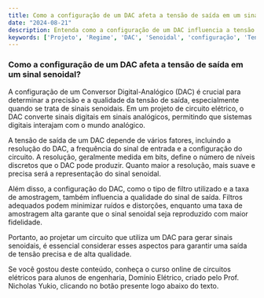 ```yaml
---
title: Como a configuração de um DAC afeta a tensão de saída em um sinal senoidal?
date: "2024-08-21"
description: Entenda como a configuração de um DAC influencia a tensão de saída em sinais senoidais.
keywords: ['Projeto', 'Regime', 'DAC', 'Senoidal', 'configuração', 'Tensão', 'Digital']
---
```


### Como a configuração de um DAC afeta a tensão de saída em um sinal senoidal?

A configuração de um Conversor Digital-Analógico (DAC) é crucial para determinar a precisão e a qualidade da tensão de saída, especialmente quando se trata de sinais senoidais. Em um projeto de circuito elétrico, o DAC converte sinais digitais em sinais analógicos, permitindo que sistemas digitais interajam com o mundo analógico.

A tensão de saída de um DAC depende de vários fatores, incluindo a resolução do DAC, a frequência do sinal de entrada e a configuração do circuito. A resolução, geralmente medida em bits, define o número de níveis discretos que o DAC pode produzir. Quanto maior a resolução, mais suave e precisa será a representação do sinal senoidal.

Além disso, a configuração do DAC, como o tipo de filtro utilizado e a taxa de amostragem, também influencia a qualidade do sinal de saída. Filtros adequados podem minimizar ruídos e distorções, enquanto uma taxa de amostragem alta garante que o sinal senoidal seja reproduzido com maior fidelidade.

Portanto, ao projetar um circuito que utiliza um DAC para gerar sinais senoidais, é essencial considerar esses aspectos para garantir uma saída de tensão precisa e de alta qualidade.

Se você gostou deste conteúdo, conheça o curso online de circuitos elétricos para alunos de engenharia, Domínio Elétrico, criado pelo Prof. Nicholas Yukio, clicando no botão presente logo abaixo do texto.